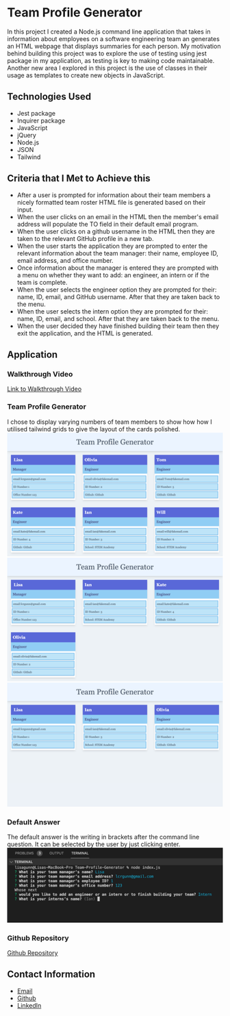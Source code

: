 # Team Profile Generator
In this project I created a Node.js command line application that takes in information about employees on a software engineering team an generates an HTML webpage that displays summaries for each person. My motivation behind building this project was to explore the use of testing using jest package in my application, as testing is key to making code maintainable. Another new area I explored in this project is the use of classes in their usage as templates to create new objects in JavaScript. 

## Technologies Used
* Jest package
* Inquirer package
* JavaScript
* jQuery
* Node.js
* JSON
* Tailwind

## Criteria that I Met to Achieve this
* After a user is prompted for information about their team members a nicely formatted team roster HTML file is generated based on their input.
* When the user clicks on an  email in the HTML then the member's email address will populate the TO field in their default email program.
* When the user clicks on a github username in the HTML then they are taken to the relevant GitHub profile in a new tab.
* When the user starts the application they are prompted to enter the relevant information about the team manager: their name, employee ID, email address, and office number.
* Once information about the manager is entered they are prompted with a menu on whether they want to add: an engineer, an intern or if the team is complete.
* When the user selects the engineer option they are prompted for their: name, ID, email, and GitHub username. After that they are taken back to the menu.
* When the user selects the intern option they are prompted for their: name, ID, email, and school. After that they are taken back to the menu.
* When the user decided they have finished building their team then they exit the application, and the HTML is generated.

## Application 

### Walkthrough Video
[Link to Walkthrough Video](https://drive.google.com/file/d/1dSXjD0effh99Zr9ilRHrcgK0IPa7L00w/view)

### Team Profile Generator 
I chose to display varying numbers of team members to show how how I utilised tailwind grids to give the layout of the cards polished. 
![Individual summary for the 6 members of a team.](Assets/Images/6-Cards.png?raw=true)
![Individual summary for the 4 members of a team.](Assets/Images/4-Cards.png?raw=true)
![Individual summary for the 3 members of a team.](Assets/Images/3-Cards.png?raw=true)

### Default Answer
The default answer is the writing in brackets after the command line question. It can be selected by the user by just clicking enter.
![Default Answer](Assets/Images/Default-Answer.jpg?raw=true)

### Github Repository
[Github Repository](https://github.com/LisaCR01/Team-Profile-Generator.git)

## Contact Information
* [Email](mailto:lcrgunn@gmail.com)
* [Github](https://github.com/LisaCR01)
* [LinkedIn](https://www.linkedin.com/in/LisaCR01)